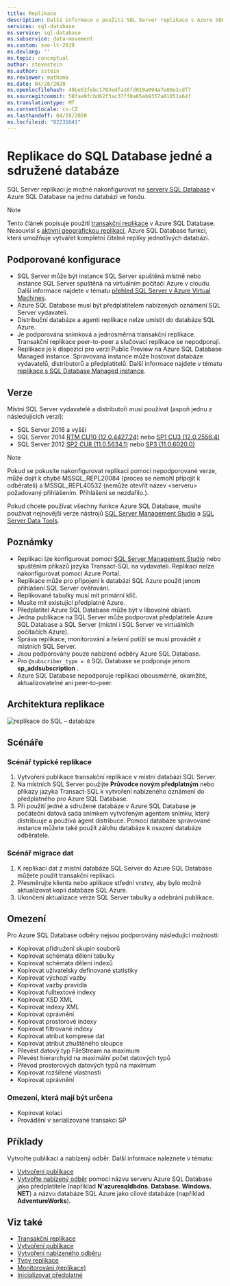 ```yaml
---
title: Replikace
description: Další informace o použití SQL Server replikace s Azure SQL Database izolovanými databázemi a databázemi v elastických fondech
services: sql-database
ms.service: sql-database
ms.subservice: data-movement
ms.custom: seo-lt-2019
ms.devlang: ''
ms.topic: conceptual
author: stevestein
ms.author: sstein
ms.reviewer: mathoma
ms.date: 04/28/2020
ms.openlocfilehash: 49be53febc1783edfa16fd019a094a7e80e1cdf7
ms.sourcegitcommit: 58faa9fcbd62f3ac37ff0a65ab9357a01051a64f
ms.translationtype: MT
ms.contentlocale: cs-CZ
ms.lasthandoff: 04/28/2020
ms.locfileid: "82231641"
---
```

# <a name="replication-to-sql-database-single-and-pooled-databases"></a>Replikace do SQL Database jedné a sdružené databáze

SQL Server replikaci je možné nakonfigurovat na [servery SQL Database](sql-database-servers.md) v Azure SQL Database na jednu databázi ve fondu.  

> [!NOTE]
> Tento článek popisuje použití [transakční replikace](https://docs.microsoft.com/sql/relational-databases/replication/transactional/transactional-replication) v Azure SQL Database. Nesouvisí s [aktivní geografickou replikací](https://docs.microsoft.com/azure/sql-database/sql-database-active-geo-replication), Azure SQL Database funkcí, která umožňuje vytvářet kompletní čitelné repliky jednotlivých databází.

## <a name="supported-configurations"></a>Podporované konfigurace
  
- SQL Server může být instance SQL Server spuštěná místně nebo instance SQL Server spuštěná na virtuálním počítači Azure v cloudu. Další informace najdete v tématu [přehled SQL Server v Azure Virtual Machines](https://azure.microsoft.com/documentation/articles/virtual-machines-sql-server-infrastructure-services/).  
- Azure SQL Database musí být předplatitelem nabízených oznámení SQL Server vydavateli.  
- Distribuční databáze a agenti replikace nelze umístit do databáze SQL Azure.  
- Je podporována snímková a jednosměrná transakční replikace. Transakční replikace peer-to-peer a slučovací replikace se nepodporují.
- Replikace je k dispozici pro verzi Public Preview na Azure SQL Database Managed instance. Spravovaná instance může hostovat databáze vydavatelů, distributorů a předplatitelů. Další informace najdete v tématu [replikace s SQL Database Managed instance](replication-with-sql-database-managed-instance.md).

## <a name="versions"></a>Verze  

Místní SQL Server vydavatelé a distributoři musí používat (aspoň jednu z následujících verzí):  

- SQL Server 2016 a vyšší
- SQL Server 2014 [RTM CU10 (12.0.4427.24)](https://support.microsoft.com/help/3094220/cumulative-update-10-for-sql-server-2014) nebo [SP1 CU3 (12.0.2556.4)](https://support.microsoft.com/help/3094221/cumulative-update-3-for-sql-server-2014-service-pack-1)
- SQL Server 2012 [SP2 CU8 (11.0.5634.1)](https://support.microsoft.com/help/3082561/cumulative-update-8-for-sql-server-2012-sp2) nebo [SP3 (11.0.6020.0)](https://www.microsoft.com/download/details.aspx?id=49996)

> [!NOTE]
> Pokud se pokusíte nakonfigurovat replikaci pomocí nepodporované verze, může dojít k chybě MSSQL_REPL20084 (proces se nemohl připojit k odběrateli) a MSSQL_REPL40532 (nemůže otevřít název \<serveru> požadovaný přihlášením. Přihlášení se nezdařilo.).  

Pokud chcete používat všechny funkce Azure SQL Database, musíte používat nejnovější verze nástrojů [SQL Server Management Studio](https://docs.microsoft.com/sql/ssms/download-sql-server-management-studio-ssms) a [SQL Server Data Tools](https://docs.microsoft.com/sql/ssdt/download-sql-server-data-tools-ssdt).  

  
## <a name="remarks"></a>Poznámky

- Replikaci lze konfigurovat pomocí [SQL Server Management Studio](https://docs.microsoft.com/sql/ssms/download-sql-server-management-studio-ssms) nebo spuštěním příkazů jazyka Transact-SQL na vydavateli. Replikaci nelze nakonfigurovat pomocí Azure Portal.  
- Replikace může pro připojení k databázi SQL Azure použít jenom přihlášení SQL Server ověřování.
- Replikované tabulky musí mít primární klíč.  
- Musíte mít existující předplatné Azure.  
- Předplatitel Azure SQL Database může být v libovolné oblasti.  
- Jedna publikace na SQL Server může podporovat předplatitele Azure SQL Database a SQL Server (místní i SQL Server ve virtuálních počítačích Azure).  
- Správa replikace, monitorování a řešení potíží se musí provádět z místních SQL Server.  
- Jsou podporovány pouze nabízené odběry Azure SQL Database.  
- Pro `@subscriber_type = 0` SQL Database se podporuje jenom **sp_addsubscription** .  
- Azure SQL Database nepodporuje replikaci obousměrné, okamžité, aktualizovatelné ani peer-to-peer.

## <a name="replication-architecture"></a>Architektura replikace  

![replikace do SQL – databáze](./media/replication-to-sql-database/replication-to-sql-database.png)  

## <a name="scenarios"></a>Scénáře  

### <a name="typical-replication-scenario"></a>Scénář typické replikace  

1. Vytvoření publikace transakční replikace v místní databázi SQL Server.  
2. Na místních SQL Server použijte **Průvodce novým předplatným** nebo příkazy jazyka Transact-SQL k vytvoření nabízeného oznámení do předplatného pro Azure SQL Database.  
3. Při použití jedné a sdružené databáze v Azure SQL Database je počáteční datová sada snímkem vytvořeným agentem snímku, který distribuuje a používá agent distribuce. Pomocí databáze spravované instance můžete také použít zálohu databáze k osazení databáze odběratele.

### <a name="data-migration-scenario"></a>Scénář migrace dat  

1. K replikaci dat z místní databáze SQL Server do Azure SQL Database můžete použít transakční replikaci.  
2. Přesměrujte klienta nebo aplikace střední vrstvy, aby bylo možné aktualizovat kopii databáze SQL Azure.  
3. Ukončení aktualizace verze SQL Server tabulky a odebrání publikace.  

## <a name="limitations"></a>Omezení

Pro Azure SQL Database odběry nejsou podporovány následující možnosti:

- Kopírovat přidružení skupin souborů  
- Kopírovat schémata dělení tabulky  
- Kopírovat schémata dělení indexů  
- Kopírovat uživatelsky definované statistiky  
- Kopírovat výchozí vazby  
- Kopírovat vazby pravidla  
- Kopírovat fulltextové indexy  
- Kopírovat XSD XML  
- Kopírovat indexy XML  
- Kopírovat oprávnění  
- Kopírovat prostorové indexy  
- Kopírovat filtrované indexy  
- Kopírovat atribut komprese dat  
- Kopírovat atribut zhuštěného sloupce  
- Převést datový typ FileStream na maximum  
- Převést hierarchyid na maximální počet datových typů  
- Převod prostorových datových typů na maximum  
- Kopírovat rozšířené vlastnosti  
- Kopírovat oprávnění  

### <a name="limitations-to-be-determined"></a>Omezení, která mají být určena

- Kopírovat kolaci  
- Provádění v serializované transakci SP  

## <a name="examples"></a>Příklady

Vytvořte publikaci a nabízený odběr. Další informace naleznete v tématu:
  
- [Vytvoření publikace](https://docs.microsoft.com/sql/relational-databases/replication/publish/create-a-publication)
- [Vytvořte nabízený odběr](https://docs.microsoft.com/sql/relational-databases/replication/create-a-push-subscription/) pomocí názvu serveru Azure SQL Database jako předplatitele (například **N'azuresqldbdns. Database. Windows. NET**) a názvu databáze SQL Azure jako cílové databáze (například **AdventureWorks**).  

## <a name="see-also"></a>Viz také  

- [Transakční replikace](sql-database-managed-instance-transactional-replication.md)
- [Vytvoření publikace](https://docs.microsoft.com/sql/relational-databases/replication/publish/create-a-publication)
- [Vytvoření nabízeného odběru](https://docs.microsoft.com/sql/relational-databases/replication/create-a-push-subscription/)
- [Typy replikace](https://docs.microsoft.com/sql/relational-databases/replication/types-of-replication)
- [Monitorování (replikace)](https://docs.microsoft.com/sql/relational-databases/replication/monitor/monitoring-replication)
- [Inicializovat předplatné](https://docs.microsoft.com/sql/relational-databases/replication/initialize-a-subscription)  
